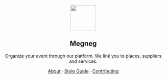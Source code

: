 <!-- markdownlint-disable MD033 MD041 -->

<p align="center">
  <a href="https://megneg.com">
    <img src="https://assets.megneg.com/images/icon.svg" width="80" />
  </a>
  <h2 align="center">Megneg</h2>
</p>

<p align="center">Organize your event through our platform. We link you to places, suppliers and services.</p>

<p align="center">
  <a href="https://megneg.com/about">About</a>
  ·
  <a href="https://megneg.com/style-guide">Style Guide</a>
  ·
  <a href="https://megneg.com/contributing">Contributing</a>
</p>
